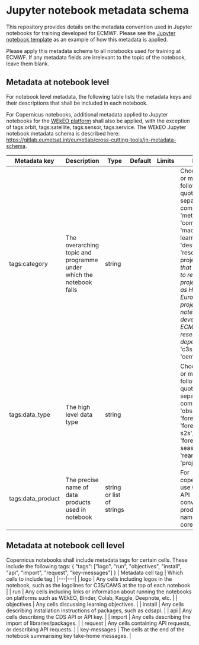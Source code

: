 # Jupyter notebook metadata schema
This repository provides details on the metadata convention used in Jupyter notebooks for training developed for ECMWF. Please see the [Jupyter notebook template](https://github.com/ecmwf-training/jupyter-template/blob/main/jupyter-notebook-template.ipynb) as an example of how this metadata is applied. 

Please apply this metadata schema to all notebooks used for training at ECMWF. If any metadata fields are irrelevant to the topic of the notebook, leave them blank.

## Metadata at notebook level
For notebook level metadata, the following table lists the metadata keys and their descriptions that shall be included in each notebook.

For Copernicus notebooks, additional metadata applied to Jupyter notebooks for the [WEkEO platform](https://www.wekeo.eu/) shall also be applied, with the exception of tags:orbit, tags:satellite, tags:sensor, tags:service. The WEkEO Jupyter notebook metadata schema is described here: https://gitlab.eumetsat.int/eumetlab/cross-cutting-tools/jn-metadata-schema.

| Metadata key | Description | Type | Default | Limits | Notes |
|---|---|---|---|---|---|
| tags:category | The overarching topic and programme under which the notebook falls | string | | | Choose one or more of the following, in quotes, separated by commas: 'meteorology', 'computing', 'machine-learning', 'destine', 'research-project' (*note that this refers to research projects, such as Horizon Europe projects, not notebooks developed in ECMWF research department*), 'c3s', 'cams', 'cems'. |
| tags:data_type | The high level data type | string | | | Choose one or more of the following, in quotes, separated by commas: 'observation', 'forecast', 'forecast-s2s', 'forecast-seasonal', 'reanalysis', 'projection' |
| tags:data_product | The precise name of data products used in notebook | string or list of strings | | | For copernicus, use CDS/ADS API convention for product names. For core/DestinE... |

## Metadata at notebook cell level
Copernicus notebooks shall include metadata tags for certain cells. These include the following tags:
{
    "tags": ["logo", "run", "objectives", "install", "api", "import", "request", "key-messages"]
}
| Metadata cell tag | Which cells to include tag |
|---|---|
| logo | Any cells including logos in the notebook, such as the logolines for C3S/CAMS at the top of each notebook |
| run | Any cells including links or information about running the notebooks on platforms such as WEkEO, Binder, Colab, Kaggle, Deepnote, etc. |
| objectives | Any cells discussing learning objectives. |
| install | Any cells describing installation instructions of packages, such as cdsapi. |
| api | Any cells describing the CDS API or API key. |
| import | Any cells describing the import of libraries/packages. |
| request | Any cells containing API requests, or describing API requests. |
| key-messages | The cells at the end of the notebook summarising key take-home messages. |
